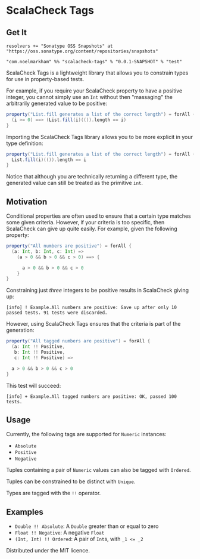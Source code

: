 # ScalaCheck Tags

## Get It

```
resolvers += "Sonatype OSS Snapshots" at "https://oss.sonatype.org/content/repositories/snapshots"
```

```
"com.noelmarkham" %% "scalacheck-tags" % "0.0.1-SNAPSHOT" % "test"
```

ScalaCheck Tags is a lightweight library that allows you to constrain types for use in property-based tests.

For example, if you require your ScalaCheck property to have a positive integer, you cannot simply use an `Int` without then "massaging" the arbitrarily generated value to be positive:

```scala
property("List.fill generates a list of the correct length") = forAll { i: Int =>
  (i >= 0) ==> (List.fill(i)(()).length == i)
}
```

Importing the ScalaCheck Tags library allows you to be more explicit in your type definition:

```scala
property("List.fill generates a list of the correct length") = forAll { (i: Int !! Absolute) =>
  List.fill(i)(()).length == i
}
```

Notice that although you are technically returning a different type, the generated value can still be treated as the primitive `int`.

## Motivation
Conditional properties are often used to ensure that a certain type matches some given criteria. However, if your criteria is too specific, then ScalaCheck can give up quite easily. For example, given the following property:

```scala
property("All numbers are positive") = forAll {
  (a: Int, b: Int, c: Int) =>
    (a > 0 && b > 0 && c > 0) ==> {

      a > 0 && b > 0 && c > 0
    }
}
```

Constraining just _three_ integers to be positive results in ScalaCheck giving up:

```
[info] ! Example.All numbers are positive: Gave up after only 10 passed tests. 91 tests were discarded.
```

However, using ScalaCheck Tags ensures that the criteria is part of the generation:

```scala
property("All tagged numbers are positive") = forAll {
  (a: Int !! Positive,
   b: Int !! Positive,
   c: Int !! Positive) =>

  a > 0 && b > 0 && c > 0
}
```

This test will succeed:

```
[info] + Example.All tagged numbers are positive: OK, passed 100 tests.
```

## Usage

Currently, the following tags are supported for `Numeric` instances:

  * `Absolute`
  * `Positive`
  * `Negative`

Tuples containing a pair of `Numeric` values can also be tagged with `Ordered`.

Tuples can be constrained to be distinct with `Unique`.

Types are tagged with the `!!` operator.

## Examples

  * `Double !! Absolute`: A `Double` greater than or equal to zero
  * `Float !! Negative`: A negative `Float`
  * `(Int, Int) !! Ordered`: A pair of `Int`s, with `_1 <= _2`

Distributed under the MIT licence.
